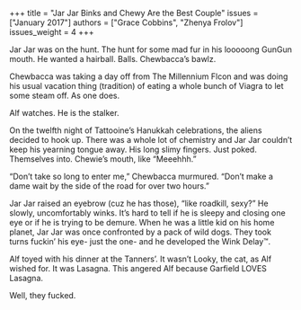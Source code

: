 +++
title = "Jar Jar Binks and Chewy Are the Best Couple"
issues = ["January 2017"]
authors = ["Grace Cobbins", "Zhenya Frolov"]
issues_weight = 4
+++

Jar Jar was on the hunt. The hunt for some mad fur in his looooong GunGun mouth. He wanted a hairball. Balls. Chewbacca’s bawlz.

Chewbacca was taking a day off from The Millennium Flcon and was doing his usual vacation thing (tradition) of eating a whole bunch of Viagra to let some steam off. As one does.

Alf watches. He is the stalker.

On the twelfth night of Tattooine’s Hanukkah celebrations, the aliens decided to hook up. There was a whole lot of chemistry and Jar Jar couldn’t keep his yearning tongue away. His long slimy fingers. Just poked. Themselves into. Chewie’s mouth, like “Meeehhh.”

“Don’t take so long to enter me,” Chewbacca murmured. “Don’t make a dame wait by the side of the road for over two hours.”

Jar Jar raised an eyebrow (cuz he has those), “like roadkill, sexy?” He slowly, uncomfortably winks. It’s hard to tell if he is sleepy and closing one eye or if he is trying to be demure. When he was a little kid on his home planet, Jar Jar was once confronted by a pack of wild dogs. They took turns fuckin’ his eye- just the one- and he developed the Wink Delay™.

Alf toyed with his dinner at the Tanners’. It wasn’t Looky, the cat, as Alf wished for. It was Lasagna. This angered Alf because Garfield LOVES Lasagna.

Well, they fucked.
